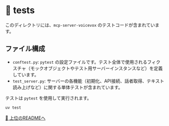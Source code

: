 # 🧪 tests

このディレクトリには、`mcp-server-voicevox` のテストコードが含まれています。

## ファイル構成

- `conftest.py`: `pytest` の設定ファイルです。テスト全体で使用されるフィクスチャ（モックオブジェクトやテスト用サーバーインスタンスなど）を定義しています。
- `test_server.py`: サーバーの各機能（初期化、API接続、話者取得、テキスト読み上げなど）に関する単体テストが含まれています。

テストは `pytest` を使用して実行されます。

```bash
uv test
```

[🔼 上位のREADMEへ](../README.md)
